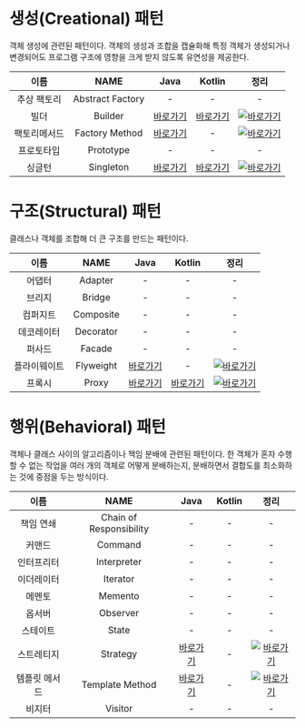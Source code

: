 # 생성(Creational) 패턴

객체 생성에 관련된 패턴이다. 객체의 생성과 조합을 캡슐화해 특정 객체가 생성되거나 변경되어도 프로그램 구조에 영향을 크게 받지 않도록 유연성을 제공한다.

| 이름 | NAME | Java | Kotlin | 정리 |
| :---: | :---: | :---: | :---: | :---: |
| 추상 팩토리 | Abstract Factory | - | - | - |
| 빌더 | Builder | [바로가기](https://github.com/mangchhe/Design_patterns/tree/main/Java/src/creational_patterns/builder) | [바로가기](https://github.com/mangchhe/Design_patterns/tree/main/Kotlin/src/creational_patterns/builder) | [![바로가기](./images/clipboard.jpg)](https://github.com/mangchhe/Design_patterns/tree/main/Java/src/creational_patterns/builder/summary.md) |
| 팩토리메서드 | Factory Method | [바로가기](https://github.com/mangchhe/Design_patterns/tree/main/Java/src/creational_patterns/factorymethod) | - | [![바로가기](./images/clipboard.jpg)](https://github.com/mangchhe/Design_patterns/tree/main/Java/src/creational_patterns/factorymethod/summary.md) |
| 프로토타입 | Prototype | - | - | - |
| 싱글턴 | Singleton | [바로가기](https://github.com/mangchhe/Design_patterns/tree/main/Java/src/creational_patterns/singleton) | [바로가기](https://github.com/mangchhe/Design_patterns/tree/main/Kotlin/src/creational_patterns/singleton) | [![바로가기](./images/clipboard.jpg)](https://github.com/mangchhe/Design_patterns/tree/main/Java/src/creational_patterns/singleton/summary.md) |

# 구조(Structural) 패턴

클래스나 객체를 조합해 더 큰 구조를 만드는 패턴이다. 

| 이름 | NAME | Java | Kotlin | 정리 |
| :---: | :---: | :---: | :---: | :---: |
| 어댑터 | Adapter | - | - | - |
| 브리지 | Bridge | - | - | - |
| 컴퍼지트 | Composite | - | - | - |
| 데코레이터 | Decorator | - | - | - |
| 퍼사드 | Facade | - | - | - |
| 플라이웨이트 | Flyweight | [바로가기](https://github.com/mangchhe/Design_patterns/tree/main/Java/src/structural_patterns/flyweight) | - | [![바로가기](./images/clipboard.jpg)](https://github.com/mangchhe/Design_patterns/tree/main/Java/src/structural_patterns/flyweight/summary.md) |
| 프록시 | Proxy | [바로가기](https://github.com/mangchhe/Design_patterns/tree/main/Java/src/structural_patterns/proxy) | [바로가기](https://github.com/mangchhe/Design_patterns/tree/main/Kotlin/src/structural_patterns/proxy) | [![바로가기](./images/clipboard.jpg)](https://github.com/mangchhe/Design_patterns/tree/main/Java/src/structural_patterns/proxy/summary.md) |

# 행위(Behavioral) 패턴

객체나 클래스 사이의 알고리즘이나 책임 분배에 관련된 패턴이다. 한 객체가 혼자 수행할 수 없는 작업을 여러 개의 객체로 어떻게 분배하는지, 분배하면서 결합도를 최소화하는 것에 중점을 두는 방식이다.

| 이름 | NAME | Java | Kotlin | 정리 |
| :---: | :---: | :---: | :---: | :---: |
| 책임 연쇄 | Chain of Responsibility | - | - | - |
| 커맨드 | Command | - | - | - |
| 인터프리터 | Interpreter | - | - | - |
| 이더레이터 | Iterator | - | - | - |
| 메멘토 | Memento | - | - | - |
| 옵서버 | Observer | - | - | - |
| 스테이트 | State | - | - | - |
| 스트레티지 | Strategy | [바로가기](https://github.com/mangchhe/Design_patterns/tree/main/Java/src/behavioral_patterns/strategy) | - | [![바로가기](./images/clipboard.jpg)](https://github.com/mangchhe/Design_patterns/tree/main/Java/src/behavioral_patterns/strategy/summary.md) |
| 템플릿 메서드 | Template Method | [바로가기](https://github.com/mangchhe/Design_patterns/tree/main/Java/src/behavioral_patterns/templatemethod) | - | [![바로가기](./images/clipboard.jpg)](https://github.com/mangchhe/Design_patterns/tree/main/Java/src/behavioral_patterns/templatemethod/summary.md) |
| 비지터 | Visitor | - | - | - |